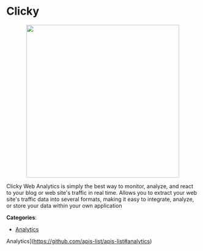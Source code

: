 # Clicky
<p align="center">
    <img width="400" src="https://raw.githubusercontent.com/apis-list/apis-list/apis/clicky/logo_256x256.png" />
</p>

Clicky Web Analytics is simply the best way to monitor, analyze, and react to your blog or web site's traffic in real time. Allows you to extract your web site's traffic data into several formats, making it easy to integrate, analyze, or store your data within your own application



**Categories**:
- [Analytics](https://github.com/apis-list/apis-list#analytics)



Analytics](https://github.com/apis-list/apis-list#analytics)



